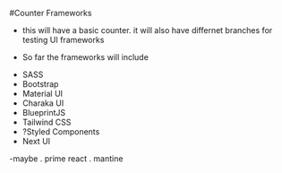 #Counter Frameworks

+ this will have a basic counter. it will also have differnet branches for testing UI frameworks

+ So far the frameworks will include
- SASS
- Bootstrap
- Material UI
- Charaka UI
- BlueprintJS
- Tailwind CSS
- ?Styled Components
- Next UI

-maybe 
  . prime react
  . mantine